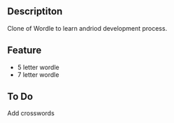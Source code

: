 Descriptiton
---
Clone of Wordle to learn andriod development process.

Feature
---
- 5 letter wordle
- 7 letter wordle

To Do
---
Add crosswords


